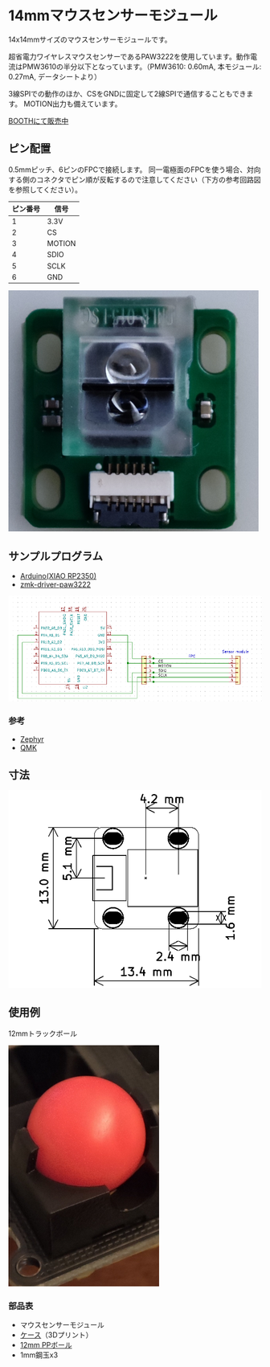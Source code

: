 # 14mmマウスセンサーモジュール

14x14mmサイズのマウスセンサーモジュールです。

超省電力ワイヤレスマウスセンサーであるPAW3222を使用しています。動作電流はPMW3610の半分以下となっています。（PMW3610: 0.60mA, 本モジュール: 0.27mA, データシートより）

3線SPIでの動作のほか、CSをGNDに固定して2線SPIで通信することもできます。
MOTION出力も備えています。

[BOOTHにて販売中](https://nogikes.booth.pm/items/6520217)

## ピン配置

0.5mmピッチ、6ピンのFPCで接続します。
同一電極面のFPCを使う場合、対向する側のコネクタでピン順が反転するので注意してください（下方の参考回路図を参照してください）。

|ピン番号|信号|
|-|-|
|1|3.3V|
|2|CS|
|3|MOTION|
|4|SDIO|
|5|SCLK|
|6|GND|

![](img/image.png)

## サンプルプログラム

* [Arduino(XIAO RP2350)](sample_sketch)
* [zmk-driver-paw3222](https://github.com/sekigon-gonnoc/zmk-driver-paw3222)

![](img/connection.png)

### 参考

* [Zephyr](https://docs.zephyrproject.org/latest/build/dts/api/bindings/input/pixart%2Cpaw32xx.html)
* [QMK](https://github.com/qmk/qmk_firmware/blob/163b894b97a5c8cf9ab80179b4d59999077ad8d5/drivers/sensors/paw3204.c)

## 寸法

![](img/size.png)

## 使用例

12mmトラックボール

![](img/12mm-trackball.png)

### 部品表

* マウスセンサーモジュール
* [ケース](trackball-module-case/case-12mm-1-Body.step)（3Dプリント）
* [12mm PPボール](https://ja.aliexpress.com/item/1005007093832604.html)
* 1mm鋼玉x3
